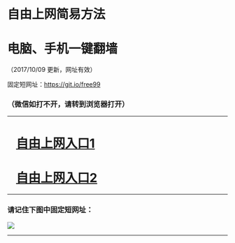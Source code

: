 ﻿# 自由上网简易方法

# 电脑、手机一键翻墙

（2017/10/09 更新，网址有效）

固定短网址：https://git.io/free99

### （微信如打不开，请转到浏览器打开）


***





# &nbsp;&nbsp; <a href="http://ft67514726.fwq-tz-1001.info/fwqtz01.html?t=10090013682 " target="_blank">自由上网入口1</a>
# &nbsp;&nbsp; <a href="http://ft3113231245.fwq-tz-1002.info/fwqtz02.html?t=10090018747 " target="_blank">自由上网入口2</a>
***

### 请记住下图中固定短网址：

<img src="https://s3-us-west-2.amazonaws.com/fwq-1001/yjfq-20170905okok.png" /> 


***

